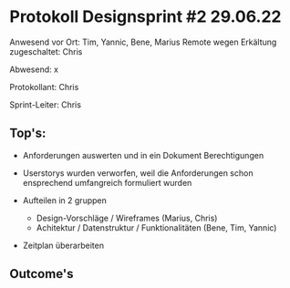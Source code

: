 # Protokoll Designsprint #2 29.06.22

Anwesend vor Ort: Tim, Yannic, Bene, Marius
Remote wegen Erkältung zugeschaltet: Chris

Abwesend: x

Protokollant: Chris

Sprint-Leiter: Chris

## Top's:
- Anforderungen auswerten und in ein Dokument Berechtigungen

- Userstorys wurden verworfen, weil die Anforderungen schon ensprechend umfangreich formuliert wurden

- Aufteilen in 2 gruppen
  - Design-Vorschläge / Wireframes (Marius, Chris)
  - Achitektur / Datenstruktur / Funktionalitäten (Bene, Tim, Yannic)

- Zeitplan überarbeiten

## Outcome's
